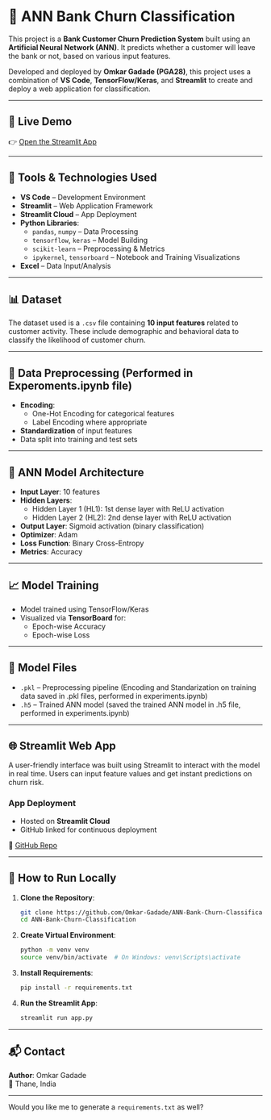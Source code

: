 # 🧠 ANN Bank Churn Classification

This project is a **Bank Customer Churn Prediction System** built using an **Artificial Neural Network (ANN)**. It predicts whether a customer will leave the bank or not, based on various input features.

Developed and deployed by **Omkar Gadade (PGA28)**, this project uses a combination of **VS Code**, **TensorFlow/Keras**, and **Streamlit** to create and deploy a web application for classification.

---

## 🚀 Live Demo

👉 [Open the Streamlit App](https://ann-bank-churn-classification-5vedds2uvjspbvvrn2zekn.streamlit.app/)

---

## 🧰 Tools & Technologies Used

- **VS Code** – Development Environment
- **Streamlit** – Web Application Framework
- **Streamlit Cloud** – App Deployment
- **Python Libraries**:
  - `pandas`, `numpy` – Data Processing
  - `tensorflow`, `keras` – Model Building
  - `scikit-learn` – Preprocessing & Metrics
  - `ipykernel`, `tensorboard` – Notebook and Training Visualizations
- **Excel** – Data Input/Analysis

---

## 📊 Dataset

The dataset used is a `.csv` file containing **10 input features** related to customer activity. These include demographic and behavioral data to classify the likelihood of customer churn.

---

## 🔄 Data Preprocessing (Performed in Experoments.ipynb file)

- **Encoding**:
  - One-Hot Encoding for categorical features
  - Label Encoding where appropriate
- **Standardization** of input features
- Data split into training and test sets

---

## 🧠 ANN Model Architecture

- **Input Layer**: 10 features
- **Hidden Layers**:
  - Hidden Layer 1 (HL1): 1st dense layer with ReLU activation
  - Hidden Layer 2 (HL2): 2nd dense layer with ReLU activation
- **Output Layer**: Sigmoid activation (binary classification)
- **Optimizer**: Adam
- **Loss Function**: Binary Cross-Entropy
- **Metrics**: Accuracy

---

## 📈 Model Training

- Model trained using TensorFlow/Keras
- Visualized via **TensorBoard** for:
  - Epoch-wise Accuracy
  - Epoch-wise Loss

---

## 💾 Model Files

- `.pkl` – Preprocessing pipeline (Encoding and Standarization on training data saved in .pkl files, performed in experiments.ipynb)
- `.h5` – Trained ANN model (saved the trained ANN model in .h5 file, performed in experiments.ipynb)

---

## 🌐 Streamlit Web App

A user-friendly interface was built using Streamlit to interact with the model in real time. Users can input feature values and get instant predictions on churn risk.

### App Deployment

- Hosted on **Streamlit Cloud**
- GitHub linked for continuous deployment

🔗 [GitHub Repo](https://github.com/Omkar-Gadade/ANN-Bank-Churn-Classification)

---

## 📝 How to Run Locally

1. **Clone the Repository**:
   ```bash
   git clone https://github.com/Omkar-Gadade/ANN-Bank-Churn-Classification.git
   cd ANN-Bank-Churn-Classification
   ```

2. **Create Virtual Environment**:
   ```bash
   python -m venv venv
   source venv/bin/activate  # On Windows: venv\Scripts\activate
   ```

3. **Install Requirements**:
   ```bash
   pip install -r requirements.txt
   ```

4. **Run the Streamlit App**:
   ```bash
   streamlit run app.py
   ```

---

## 📬 Contact

**Author**: Omkar Gadade  
📍 Thane, India

---

Would you like me to generate a `requirements.txt` as well?
